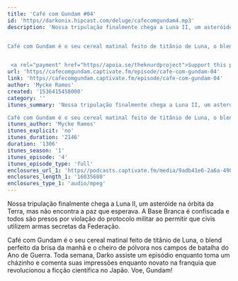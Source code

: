 ```yaml
---
title: 'Café com Gundam #04'
id: 'https//darkonix.hipcast.com/deluge/cafecomgundam4.mp3'
description: 'Nossa tripulação finalmente chega a Luna II, um asteróide na órbita da Terra, mas não encontra a paz que esperava. A Base Branca é confiscada e todos são presos por violação do protocolo militar ao permitir que civis utilizem armas secretas da Federação.


Café com Gundam é o seu cereal matinal feito de titânio de Luna, o blend perfeito da brisa da manhã e o cheiro de pólvora nos campos de batalha do Ano de Guerra. Toda semana, Darko assiste um episódio enquanto toma um cházinho e comenta suas impressões enquanto novato na franquia que revolucionou a ficção científica no Japão. Voe, Gundam!


 <a rel="payment" href="https//apoia.se/theknurdproject">Support this podcast</a>'
url: 'https//cafecomgundam.captivate.fm/episode/cafe-com-gundam-04'
link: 'https//cafecomgundam.captivate.fm/episode/cafe-com-gundam-04'
author: 'Mycke Ramos'
created: '1536415458000'
category: ''
itunes_summary: 'Nossa tripulação finalmente chega a Luna II, um asteróide na órbita da Terra, mas não encontra a paz que esperava. A Base Branca é confiscada e todos são presos por violação do protocolo militar ao permitir que civis utilizem armas secretas da Federação.

Café com Gundam é o seu cereal matinal feito de titânio de Luna, o blend perfeito da brisa da manhã e o cheiro de pólvora nos campos de batalha do Ano de Guerra. Toda semana, Darko assiste um episódio enquanto toma um cházinho e comenta suas impressões enquanto novato na franquia que revolucionou a ficção científica no Japão. Voe, Gundam!'
itunes_author: 'Mycke Ramos'
itunes_explicit: 'no'
itunes_duration: '2146'
duration: '1306'
itunes_season: '1'
itunes_episode: '4'
itunes_episode_type: 'full'
enclosures_url_1: 'https//podcasts.captivate.fm/media/9adb41e6-2a6a-4909-b018-7fe7b27f993f/cafecomgundam4_tc.mp3'
enclosures_length_1: '16035680'
enclosures_type_1: 'audio/mpeg'
---
```

Nossa tripulação finalmente chega a Luna II, um asteróide na órbita da Terra, mas não encontra a paz que esperava. A Base Branca é confiscada e todos são presos por violação do protocolo militar ao permitir que civis utilizem armas secretas da Federação.

Café com Gundam é o seu cereal matinal feito de titânio de Luna, o blend perfeito da brisa da manhã e o cheiro de pólvora nos campos de batalha do Ano de Guerra. Toda semana, Darko assiste um episódio enquanto toma um cházinho e comenta suas impressões enquanto novato na franquia que revolucionou a ficção científica no Japão. Voe, Gundam!